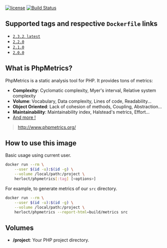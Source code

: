 [![license](https://img.shields.io/github/license/herloct/docker-phpmetrics.svg)]()
[![Build Status](https://travis-ci.org/2ur1st/docker-phpmetrics.svg?branch=master)](https://travis-ci.org/herloct/docker-phpmetrics)

## Supported tags and respective `Dockerfile` links

* [`2.3.2`, `latest`](https://github.com/2ur1st/docker-phpmetrics/blob/2.3.2/Dockerfile)
* [`2.2.0`](https://github.com/2ur1st/docker-phpmetrics/blob/2.2.0/Dockerfile)
* [`2.1.0`](https://github.com/2ur1st/docker-phpmetrics/blob/2.1.0/Dockerfile)
* [`2.0.0`](https://github.com/2ur1st/docker-phpmetrics/blob/2.0.0/Dockerfile)

## What is PhpMetrics?

PhpMetrics is a static analysis tool for PHP. It provides tons of metrics:

* **Complexity**: Cyclomatic complexity, Myer's interval, Relative system complexity
* **Volume**: Vocabulary, Data complexity, Lines of code, Readability...
* **Object Oriented**: Lack of cohesion of methods, Coupling, Abstraction...
* **Maintainability**: Maintainability index, Halstead's metrics, Effort...
* [And more !](http://www.phpmetrics.org//documentation/index.html)

> http://www.phpmetrics.org/

## How to use this image

Basic usage using current user.

```sh
docker run --rm \
    --user $(id -u):$(id -g) \
    --volume /local/path:/project \
    herloct/phpmetrics[:tag] [<options>]
```

For example, to generate metrics of our `src` directory.

```sh
docker run --rm \
    --user $(id -u):$(id -g) \
    --volume /local/path:/project \
    herloct/phpmetrics --report-html=build/metrics src
```

## Volumes

* **/project**: Your PHP project directory.
